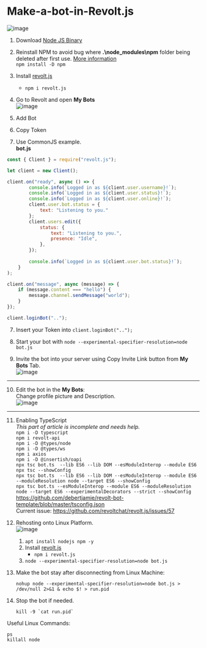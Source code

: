 # Make-a-bot-in-Revolt.js
![image](https://user-images.githubusercontent.com/21064622/204128095-ec382518-2d90-403b-a5ba-cbf7dca6ffeb.png)


1. Download [Node JS Binary](https://nodejs.org/en/download/current/)
1. Reinstall NPM to avoid bug where **.\node_modules\npm** folder being deleted after first use. [More information](https://stackoverflow.com/a/71853469/3789797)   
    `npm install -D npm`  


2. Install [revolt.js](https://www.npmjs.com/package/revolt.js)
   * `npm i revolt.js`
   
3. Go to Revolt and open **My Bots**  
![image](https://user-images.githubusercontent.com/21064622/204127696-9b59e728-abce-4794-a192-541ef21b79f8.png)

4. Add Bot
5. Copy Token 
6. Use CommonJS example.  
**bot.js**  

```javascript
const { Client } = require("revolt.js");

let client = new Client();

client.on("ready", async () => {
		console.info(`Logged in as ${client.user.username}!`);
		console.info(`Logged in as ${client.user.status}!`);
		console.info(`Logged in as ${client.user.online}!`);
		client.user.bot.status = {
			text: "Listening to you."
		};
        client.users.edit({
            status: {
                text: "Listening to you.",
                presence: "Idle",
            },
        });
		
		console.info(`Logged in as ${client.user.bot.status}!`);
	}
);

client.on("message", async (message) => {
    if (message.content === "hello") {
        message.channel.sendMessage("world");
    }
});

client.loginBot("..");
```

7. Insert your Token into `client.loginBot("..");`

8. Start your bot with `node --experimental-specifier-resolution=node bot.js`

9. Invite the bot into your server using Copy Invite Link button from **My Bots** Tab.  
![image](https://user-images.githubusercontent.com/21064622/204128158-c254b43d-bab6-47a1-b4c8-11918e50813c.png)


---

10. Edit the bot in the **My Bots**:  
    Change profile picture and Description.  
![image](https://user-images.githubusercontent.com/21064622/204127696-9b59e728-abce-4794-a192-541ef21b79f8.png)

---

11. Enabling TypeScript   
    *This part of article is incomplete and needs help.*  
    `npm i -D typescript`  
    `npm i revolt-api`  
    `npm i -D @types/node`  
    `npm i -D @types/ws`  
    `npm i axios`  
    `npm i -D @insertish/oapi`  
    `npx tsc bot.ts  --lib ES6 --lib DOM --esModuleInterop --module ES6`  
    `npx tsc --showConfig`  
    `npx tsc bot.ts  --lib ES6 --lib DOM --esModuleInterop --module ES6 --moduleResolution node --target ES6 --showConfig`  
    `npx tsc bot.ts --esModuleInterop --module ES6 --moduleResolution node --target ES6 --experimentalDecorators --strict --showConfig`  
    https://github.com/debertjamie/revolt-bot-template/blob/master/tsconfig.json  
    Current issue: https://github.com/revoltchat/revolt.js/issues/57    

11. Rehosting onto Linux Platform.  
![image](https://user-images.githubusercontent.com/21064622/204130953-19d5572d-988b-456c-b38a-7ae806b1dfd5.png)  
    1. `apt install nodejs npm -y`  
    2. Install [revolt.js](https://www.npmjs.com/package/revolt.js)
        * `npm i revolt.js`
    3. `node --experimental-specifier-resolution=node bot.js`
12. Make the bot stay after disconnecting from Linux Machine: 
    ```
    nohup node --experimental-specifier-resolution=node bot.js > /dev/null 2>&1 & echo $! > run.pid
    ```
    
13. Stop the bot if needed.
    ```
    kill -9 `cat run.pid`
    ```


Useful Linux Commands:

```
ps
killall node
```
